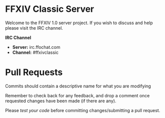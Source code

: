 FFXIV Classic Server
========

Welcome to the FFXIV 1.0 server project.
If you wish to discuss and help please visit the IRC channel.

**IRC Channel**
 * **Server:** irc.ffochat.com
 * **Channel:** #ffxivclassic

Pull Requests
========
Commits should contain a descriptive name for what you are modifying

Remember to check back for any feedback, and drop a comment once requested changes have been made (if there are any).

Please *test your code* before committing changes/submitting a pull request.